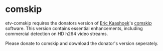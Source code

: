 # comskip

etv-comskip requires the donators version of [Eric Kaashoek](http://www.kaashoek.com/comskip/)'s [comskip](http://www.kaashoek.com/donators/) software.
This version contains essential enhancements, including commercial detection on HD h264 video streams.

Please donate to comskip and download the donator's version seperately.
